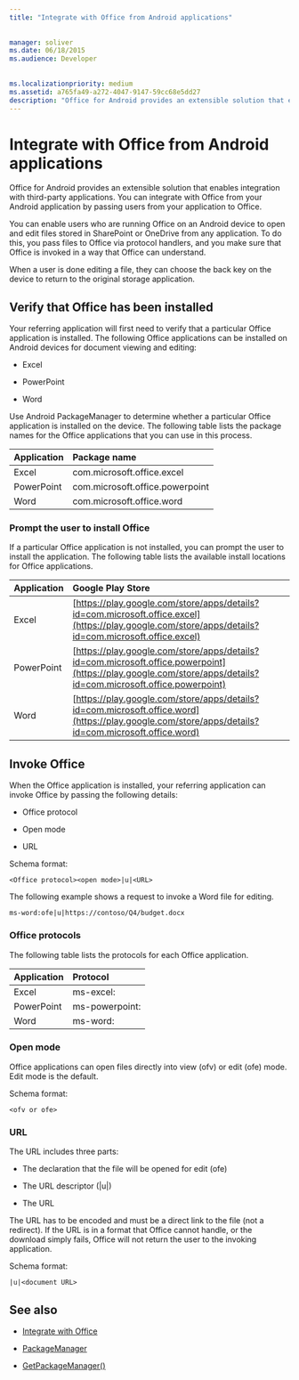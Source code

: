 ```yaml
---
title: "Integrate with Office from Android applications"
 
 
manager: soliver
ms.date: 06/18/2015
ms.audience: Developer
 
 
ms.localizationpriority: medium
ms.assetid: a765fa49-a272-4047-9147-59cc68e5dd27
description: "Office for Android provides an extensible solution that enables integration with third-party applications. You can integrate with Office from your Android application by passing users from your application to Office."
---
```


# Integrate with Office from Android applications

Office for Android provides an extensible solution that enables integration with third-party applications. You can integrate with Office from your Android application by passing users from your application to Office.
  
You can enable users who are running Office on an Android device to open and edit files stored in SharePoint or OneDrive from any application. To do this, you pass files to Office via protocol handlers, and you make sure that Office is invoked in a way that Office can understand.
  
When a user is done editing a file, they can choose the back key on the device to return to the original storage application.
  
## Verify that Office has been installed

Your referring application will first need to verify that a particular Office application is installed. The following Office applications can be installed on Android devices for document viewing and editing: 
  
- Excel
    
- PowerPoint
    
- Word
    
Use Android PackageManager to determine whether a particular Office application is installed on the device. The following table lists the package names for the Office applications that you can use in this process.
  
|**Application**|**Package name**|
|:-----|:-----|
|Excel  <br/> |com.microsoft.office.excel  <br/> |
|PowerPoint  <br/> |com.microsoft.office.powerpoint  <br/> |
|Word  <br/> |com.microsoft.office.word  <br/> |
   
### Prompt the user to install Office

If a particular Office application is not installed, you can prompt the user to install the application. The following table lists the available install locations for Office applications.
  
|**Application**|**Google Play Store**|
|:-----|:-----|
|Excel  <br/> |[https://play.google.com/store/apps/details?id=com.microsoft.office.excel](https://play.google.com/store/apps/details?id=com.microsoft.office.excel) <br/> |
|PowerPoint  <br/> |[https://play.google.com/store/apps/details?id=com.microsoft.office.powerpoint](https://play.google.com/store/apps/details?id=com.microsoft.office.powerpoint) <br/> |
|Word  <br/> |[https://play.google.com/store/apps/details?id=com.microsoft.office.word](https://play.google.com/store/apps/details?id=com.microsoft.office.word) <br/> |
   
## Invoke Office

When the Office application is installed, your referring application can invoke Office by passing the following details:
  
- Office protocol
    
- Open mode
    
- URL
    
Schema format:
  
 `<Office protocol><open mode>|u|<URL>`
  
The following example shows a request to invoke a Word file for editing.
  
 `ms-word:ofe|u|https://contoso/Q4/budget.docx`
  
### Office protocols

The following table lists the protocols for each Office application.
  
|**Application**|**Protocol**|
|:-----|:-----|
|Excel  <br/> |ms-excel:  <br/> |
|PowerPoint  <br/> |ms-powerpoint:  <br/> |
|Word  <br/> |ms-word:  <br/> |
   
### Open mode

Office applications can open files directly into view (ofv) or edit (ofe) mode. Edit mode is the default.
  
Schema format:
  
 `<ofv or ofe>`
  
### URL

The URL includes three parts:
  
- The declaration that the file will be opened for edit (ofe)
    
- The URL descriptor (|u|)
    
- The URL
    
The URL has to be encoded and must be a direct link to the file (not a redirect). If the URL is in a format that Office cannot handle, or the download simply fails, Office will not return the user to the invoking application.
  
Schema format:
  
 `|u|<document URL>`
  
## See also
<a name="bk_addresources"> </a>

- [Integrate with Office](integrate-with-office.md)
    
- [PackageManager](https://developer.android.com/reference/android/content/pm/PackageManager.html)
    
- [GetPackageManager()](https://developer.android.com/reference/android/content/Context.html)
    

